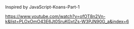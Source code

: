 Inspired by JavaScript-Koans-Part-1

https://www.youtube.com/watch?v=ofOT8n2Vn-k&list=PLOxOmO43E6Jt0SruKGxtZs-W3PJN90G_a&index=6